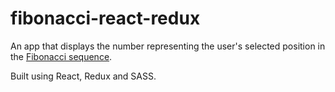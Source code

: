 # fibonacci-react-redux

An app that displays the number representing the user's selected position in the [Fibonacci sequence](https://en.wikipedia.org/wiki/Fibonacci_number).

Built using React, Redux and SASS.
